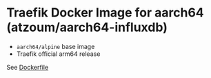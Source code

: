 Traefik Docker Image for aarch64 (atzoum/aarch64-influxdb)
===========================================================

- `aarch64/alpine` base image
- Traefik official arm64 release

See [Dockerfile](https://github.com/atzoum/docker-aarch64/blob/master/aarch64-traefik/Dockerfile)
